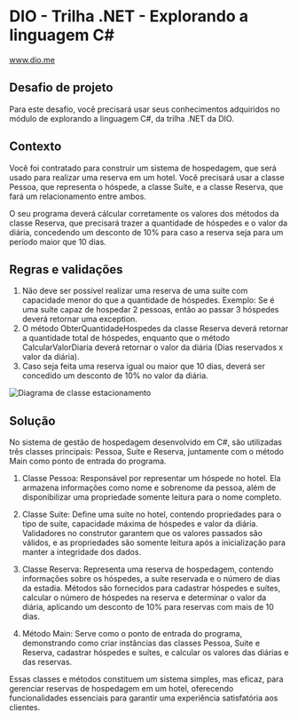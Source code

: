 # DIO - Trilha .NET - Explorando a linguagem C#
www.dio.me

## Desafio de projeto
Para este desafio, você precisará usar seus conhecimentos adquiridos no módulo de explorando a linguagem C#, da trilha .NET da DIO.

## Contexto
Você foi contratado para construir um sistema de hospedagem, que será usado para realizar uma reserva em um hotel. Você precisará usar a classe Pessoa, que representa o hóspede, a classe Suíte, e a classe Reserva, que fará um relacionamento entre ambos.

O seu programa deverá cálcular corretamente os valores dos métodos da classe Reserva, que precisará trazer a quantidade de hóspedes e o valor da diária, concedendo um desconto de 10% para caso a reserva seja para um período maior que 10 dias.

## Regras e validações
1. Não deve ser possível realizar uma reserva de uma suíte com capacidade menor do que a quantidade de hóspedes. Exemplo: Se é uma suíte capaz de hospedar 2 pessoas, então ao passar 3 hóspedes deverá retornar uma exception.
2. O método ObterQuantidadeHospedes da classe Reserva deverá retornar a quantidade total de hóspedes, enquanto que o método CalcularValorDiaria deverá retornar o valor da diária (Dias reservados x valor da diária).
3. Caso seja feita uma reserva igual ou maior que 10 dias, deverá ser concedido um desconto de 10% no valor da diária.


![Diagrama de classe estacionamento](diagrama_classe_hotel.png)

## Solução
No sistema de gestão de hospedagem desenvolvido em C#, são utilizadas três classes principais: Pessoa, Suite e Reserva, juntamente com o método Main como ponto de entrada do programa.

1. Classe Pessoa: Responsável por representar um hóspede no hotel. Ela armazena informações como nome e sobrenome da pessoa, além de disponibilizar uma propriedade somente leitura para o nome completo.

2. Classe Suite: Define uma suíte no hotel, contendo propriedades para o tipo de suíte, capacidade máxima de hóspedes e valor da diária. Validadores no construtor garantem que os valores passados são válidos, e as propriedades são somente leitura após a inicialização para manter a integridade dos dados.

3. Classe Reserva: Representa uma reserva de hospedagem, contendo informações sobre os hóspedes, a suíte reservada e o número de dias da estadia. Métodos são fornecidos para cadastrar hóspedes e suítes, calcular o número de hóspedes na reserva e determinar o valor da diária, aplicando um desconto de 10% para reservas com mais de 10 dias.

4. Método Main: Serve como o ponto de entrada do programa, demonstrando como criar instâncias das classes Pessoa, Suite e Reserva, cadastrar hóspedes e suítes, e calcular os valores das diárias e das reservas.

Essas classes e métodos constituem um sistema simples, mas eficaz, para gerenciar reservas de hospedagem em um hotel, oferecendo funcionalidades essenciais para garantir uma experiência satisfatória aos clientes.